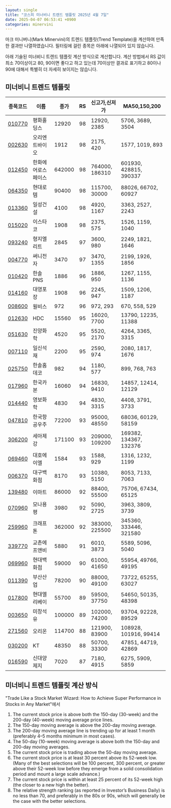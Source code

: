 ```yaml
---
layout: single
title: "코스피 미너비니 트렌드 템플릿 2025년 4월 7일"
date: 2025-04-07 06:53:41 +0900
categories: minervini
---
```

마크 미니버니(Mark Minervini)의 트렌드 템플릿(Trend Template)을 계산하여 만족한 결과만 나열하였습니다. 필터링에 걸린 종목은 아래에 나열되어 있지 않습니다.

아래 기술된 미너비니 트렌드 템플릿 계산 방식으로 계산합니다. 계산 방법에서 RS 값이 최소 70이상이고 80, 90이면 좋다고 하고 있는데 70이상만 결과로 표기하고 80이나 90에 대해서 특별히 더 자세히 보이지는 않습니다.

## 미너비니 트렌드 템플릿

|종목코드|이름|종가|RS|신고가,신저가|MA50,150,200|
|------|---|---|--|---------|------------|
|[010770](https://finance.daum.net/quotes/A010770)|평화홀딩스|12920|98|12920, 2385|5706, 3689, 3504|
|[002630](https://finance.daum.net/quotes/A002630)|오리엔트바이오|1912|98|2175, 420|1577, 1019, 893|
|[012450](https://finance.daum.net/quotes/A012450)|한화에어로스페이스|642000|98|764000, 186310|601930, 428815, 390337|
|[064350](https://finance.daum.net/quotes/A064350)|현대로템|90400|98|115700, 30000|88026, 66702, 60927|
|[013360](https://finance.daum.net/quotes/A013360)|일성건설|4100|98|4920, 1167|3363, 2527, 2243|
|[015020](https://finance.daum.net/quotes/A015020)|이스타코|1908|98|2375, 575|1526, 1159, 1040|
|[093240](https://finance.daum.net/quotes/A093240)|형지엘리트|2845|97|3600, 980|2249, 1821, 1646|
|[004770](https://finance.daum.net/quotes/A004770)|써니전자|3470|97|3470, 1355|2199, 1926, 1856|
|[010420](https://finance.daum.net/quotes/A010420)|한솔PNS|1886|96|1886, 950|1267, 1155, 1136|
|[014160](https://finance.daum.net/quotes/A014160)|대영포장|1908|96|2245, 947|1509, 1206, 1187|
|[008600](https://finance.daum.net/quotes/A008600)|윌비스|972|96|972, 293|670, 558, 529|
|[012630](https://finance.daum.net/quotes/A012630)|HDC|15560|95|16020, 7700|13790, 12235, 11388|
|[051630](https://finance.daum.net/quotes/A051630)|진양화학|4520|95|5520, 2170|4264, 3365, 3315|
|[007110](https://finance.daum.net/quotes/A007110)|일신석재|2200|95|2590, 974|2080, 1817, 1676|
|[025750](https://finance.daum.net/quotes/A025750)|한솔홈데코|982|94|1180, 577|899, 768, 763|
|[017960](https://finance.daum.net/quotes/A017960)|한국카본|16060|94|16830, 9410|14857, 12414, 12129|
|[014440](https://finance.daum.net/quotes/A014440)|영보화학|4830|94|4830, 3315|4408, 3791, 3733|
|[047810](https://finance.daum.net/quotes/A047810)|한국항공우주|72200|93|95000, 48550|68036, 60129, 58159|
|[306200](https://finance.daum.net/quotes/A306200)|세아제강|171100|93|209000, 109200|169382, 134367, 132376|
|[069460](https://finance.daum.net/quotes/A069460)|대호에이엘|1584|93|1588, 929|1316, 1232, 1199|
|[006370](https://finance.daum.net/quotes/A006370)|대구백화점|8170|93|10380, 5150|8053, 7133, 7063|
|[139480](https://finance.daum.net/quotes/A139480)|이마트|86000|92|88400, 55500|75706, 67434, 65125|
|[070960](https://finance.daum.net/quotes/A070960)|모나용평|3980|92|5090, 2725|3963, 3809, 3739|
|[259960](https://finance.daum.net/quotes/A259960)|크래프톤|362000|92|383000, 225500|345360, 333446, 321580|
|[339770](https://finance.daum.net/quotes/A339770)|교촌에프앤비|5880|91|6010, 3873|5589, 5096, 5040|
|[069960](https://finance.daum.net/quotes/A069960)|현대백화점|59000|90|61000, 41650|55954, 49766, 49195|
|[011390](https://finance.daum.net/quotes/A011390)|부산산업|78200|90|88000, 49100|73722, 65255, 63027|
|[017800](https://finance.daum.net/quotes/A017800)|현대엘리베이|55700|89|59500, 37750|54650, 50135, 48398|
|[003650](https://finance.daum.net/quotes/A003650)|미창석유|100000|89|102000, 74200|93704, 92228, 89529|
|[271560](https://finance.daum.net/quotes/A271560)|오리온|114700|88|121900, 83900|108928, 101916, 99414|
|[030200](https://finance.daum.net/quotes/A030200)|KT|48350|88|50700, 33300|47851, 44719, 42869|
|[016590](https://finance.daum.net/quotes/A016590)|신대양제지|7020|87|7180, 4915|6275, 5909, 5859|

## 미너비니 트렌드 템플릿 계산 방식

"Trade Like a Stock Market Wizard: How to Achieve Super Performance in Stocks in Any Market"에서

 1. The current stock price is above both the 150-day (30-week) and the 200-day (40-week) moving average price lines.
 1. The 150-day moving average is above the 200-day moving average.
 1. The 200-day moving average line is trending up for at least 1 month (preferably 4–5 months minimum in most cases).
 1. The 50-day (10-week) moving average is above both the 150-day and 200-day moving averages.
 1. The current stock price is trading above the 50-day moving average.
 1. The current stock price is at least 30 percent above its 52-week low. (Many of the best selections will be 100 percent, 300 percent, or greater above their 52-week low before they emerge from a solid consolidation period and mount a large scale advance.)
 1. The current stock price is within at least 25 percent of its 52-week high (the closer to a new high the better).
 1. The relative strength ranking (as reported in Investor’s Business Daily) is no less than 70, and preferably in the 80s or 90s, which will generally be the case with the better selections.
